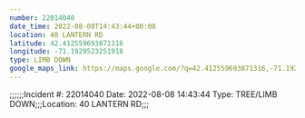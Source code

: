 ```yaml
---
number: 22014040
date_time: 2022-08-08T14:43:44+00:00
location: 40 LANTERN RD
latitude: 42.412559693871316
longitude: -71.1929523251918
type: LIMB DOWN
google_maps_link: https://maps.google.com/?q=42.412559693871316,-71.1929523251918
---
```


;;;;;;Incident #: 22014040  Date: 2022-08-08 14:43:44   Type: TREE/LIMB DOWN;;;Location: 40 LANTERN RD;;;
